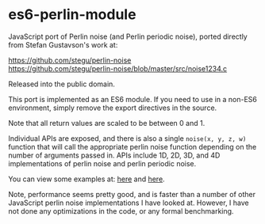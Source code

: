# es6-perlin-module

JavaScript port of Perlin noise (and Perlin periodic noise), ported directly from Stefan Gustavson's work at:

https://github.com/stegu/perlin-noise  
https://github.com/stegu/perlin-noise/blob/master/src/noise1234.c

Released into the public domain.

This port is implemented as an ES6 module. If you need to use in a non-ES6 environment, simply remove the export directives in the source.

Note that all return values are scaled to be between 0 and 1.

Individual APIs are exposed, and there is also a single `noise(x, y, z, w)` function that will call the appropriate perlin noise function depending on the number of arguments passed in. APIs include 1D, 2D, 3D, and 4D implementations of perlin noise and perlin periodic noise.

You can view some examples at: [here](https://github.com/mikechambers/CreativeCoding/tree/master/meshjs/perlin) and [here](https://github.com/mikechambers/CreativeCoding/tree/master/meshjs/flowfield).

Note, performance seems pretty good, and is faster than a number of other JavaScript perlin noise implementations I have looked at. However, I have not done any optimizations in the code, or any formal benchmarking.
